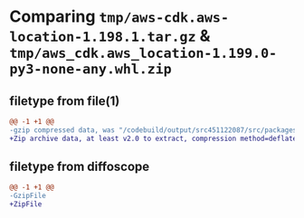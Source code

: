 # Comparing `tmp/aws-cdk.aws-location-1.198.1.tar.gz` & `tmp/aws_cdk.aws_location-1.199.0-py3-none-any.whl.zip`

## filetype from file(1)

```diff
@@ -1 +1 @@
-gzip compressed data, was "/codebuild/output/src451122087/src/packages/@aws-cdk/aws-location/dist/python/aws-cdk.aws-location-1.198.1.tar", last modified: Tue Mar 28 21:36:31 2023, max compression
+Zip archive data, at least v2.0 to extract, compression method=deflate
```

## filetype from diffoscope

```diff
@@ -1 +1 @@
-GzipFile
+ZipFile
```

